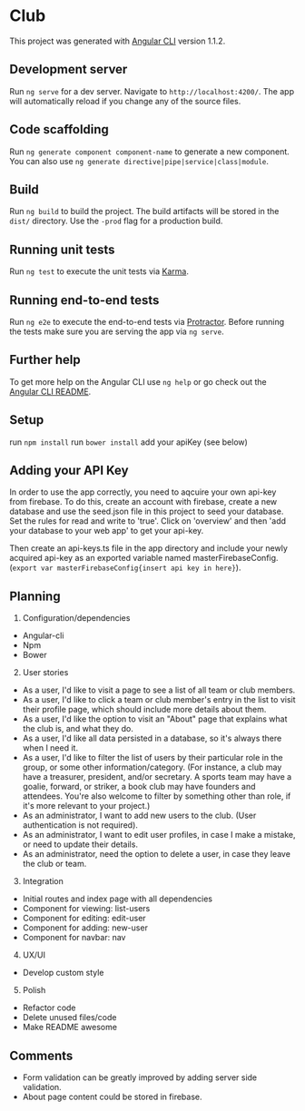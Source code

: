 # Club

This project was generated with [Angular CLI](https://github.com/angular/angular-cli) version 1.1.2.

## Development server

Run `ng serve` for a dev server. Navigate to `http://localhost:4200/`. The app will automatically reload if you change any of the source files.

## Code scaffolding

Run `ng generate component component-name` to generate a new component. You can also use `ng generate directive|pipe|service|class|module`.

## Build

Run `ng build` to build the project. The build artifacts will be stored in the `dist/` directory. Use the `-prod` flag for a production build.

## Running unit tests

Run `ng test` to execute the unit tests via [Karma](https://karma-runner.github.io).

## Running end-to-end tests

Run `ng e2e` to execute the end-to-end tests via [Protractor](http://www.protractortest.org/).
Before running the tests make sure you are serving the app via `ng serve`.

## Further help

To get more help on the Angular CLI use `ng help` or go check out the [Angular CLI README](https://github.com/angular/angular-cli/blob/master/README.md).

## Setup

run `npm install`
run `bower install`
add your apiKey (see below)

## Adding your API Key

In order to use the app correctly, you need to aqcuire your own api-key from firebase. To do this, create an account with firebase, create a new database and use the seed.json file in this project to seed your database. Set the rules for read and write to 'true'. Click on 'overview' and then 'add your database to your web app' to get your api-key.

Then create an api-keys.ts file in the app directory and include your newly acquired api-key as an exported variable named masterFirebaseConfig. (`export var masterFirebaseConfig{insert api key in here}`).

## Planning

1. Configuration/dependencies
  * Angular-cli
  * Npm
  * Bower


2. User stories

  
  * As a user, I'd like to visit a page to see a list of all team or club members. 
  * As a user, I'd like to click a team or club member's entry in the list to visit their profile page, which should include more details about them.
  * As a user, I'd like the option to visit an "About" page that explains what the club is, and what they do.
  * As a user, I'd like all data persisted in a database, so it's always there when I need it.
  * As a user, I'd like to filter the list of users by their particular role in the group, or some other information/category. (For instance, a club may have a treasurer, president, and/or secretary. A sports team may have a goalie, forward, or striker, a book club may have founders and attendees. You're also welcome to filter by something other than role, if it's more relevant to your project.)
  * As an administrator, I want to add new users to the club. (User authentication is not required).
  * As an administrator, I want to edit user profiles, in case I make a mistake, or need to update their details.
  * As an administrator, need the option to delete a user, in case they leave the club or team.



3. Integration
  * Initial routes and index page with all dependencies
  * Component for viewing: list-users
  * Component for editing: edit-user
  * Component for adding: new-user
  * Component for navbar: nav
  
4. UX/UI
  * Develop custom style

5. Polish
  * Refactor code
  * Delete unused files/code
  * Make README awesome


## Comments

  * Form validation can be greatly improved by adding server side validation. 
  * About page content could be stored in firebase. 
